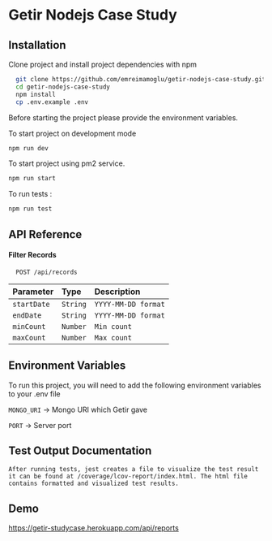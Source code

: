 
# Getir Nodejs Case Study




## Installation

Clone project and install project dependencies with npm

```bash
  git clone https://github.com/emreimamoglu/getir-nodejs-case-study.git
  cd getir-nodejs-case-study
  npm install
  cp .env.example .env
```
Before starting the project please provide the environment variables.

To start project on development mode

```bash
npm run dev
```

To start project using pm2 service.

```bash
npm run start

```
To run tests :

```bash
npm run test
```
## API Reference

#### Filter Records

```http
  POST /api/records
```

| Parameter | Type     | Description                |
| :-------- | :------- | :------------------------- |
| `startDate` | `String` | `YYYY-MM-DD format` |
  `endDate` | `String`|`YYYY-MM-DD format`
  `minCount`|`Number`| `Min count`
  `maxCount`|`Number`| `Max count`


## Environment Variables

To run this project, you will need to add the following environment variables to your .env file

`MONGO_URI` -> Mongo URI which Getir gave

`PORT` -> Server port


## Test Output Documentation

```After running tests, jest creates a file to visualize the test result it can be found at /coverage/lcov-report/index.html. The html file contains formatted and visualized test results.```


## Demo

https://getir-studycase.herokuapp.com/api/reports
